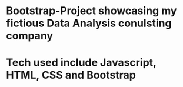 # Bootstrap-Project showcasing my fictious Data Analysis conulsting company
# Tech used include Javascript, HTML, CSS and Bootstrap
